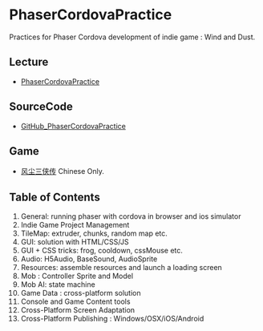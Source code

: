 # PhaserCordovaPractice
Practices for Phaser Cordova development of indie game : Wind and Dust.
## Lecture
- [PhaserCordovaPractice](https://space.bilibili.com/3546578904156616/channel/seriesdetail?sid=3807964&ctype=0)
## SourceCode
- [GitHub_PhaserCordovaPractice](https://github.com/whisperapart/PhaserCordovaPractice)
## Game
- [风尘三侠传](https://store.steampowered.com/app/2640630) Chinese Only.

## Table of Contents
1. General: running phaser with cordova in browser and ios simulator
1. Indie Game Project Management
1. TileMap: extruder, chunks, random map etc.
1. GUI: solution with HTML/CSS/JS
1. GUI + CSS tricks: frog, cooldown, cssMouse etc.
1. Audio: H5Audio, BaseSound, AudioSprite
1. Resources: assemble resources and launch a loading screen
1. Mob : Controller Sprite and Model
1. Mob AI: state machine 
1. Game Data : cross-platform solution
1. Console and Game Content tools
1. Cross-Platform Screen Adaptation
1. Cross-Platform Publishing : Windows/OSX/iOS/Android
